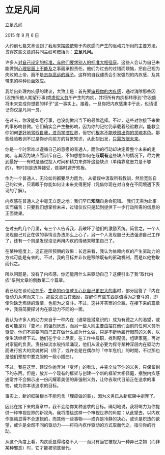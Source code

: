 # 立足凡间

[立足凡间](https://mindingourway.com/residing-in-the-mortal-realm/)

2015 年 9 月 6 日

大约前七篇文章谈到了我用来摆脱依赖于内疚感而产生的驱动力所用的主要方法。贯穿这些文章的共同主线可概括为：**立足凡间。**

许多人[对自己设定的标准，与他们要求别人的标准大相径庭](https://mindingourway.com/self-compassion/)。这些人会认为自己未能做到[心理层面上不能及](https://mindingourway.com/where-coulds-go/)之事而承担责任。他们为过去的过错而烦恼，把自己视为失败的上帝，而不是[志存高远的猴子](https://mindingourway.com/not-yet-gods/)。这样的自我谴责会引发强烈的内疚感，及其带来的种种负面效应。

我给出处理内疚感的建议，大致上是：首先要[审视你的内疚感](https://mindingourway.com/shifting-guilt/)，通过消除那些因[没按照他人期望行事]或[虚假义务](https://mindingourway.com/not-because-you-should/)所产生的内疚，并将所有内疚都转移到“你没能将未来变成你想要的样子”这一事实上。接着，一旦你把内疚感集中于此，也请谨记你仅是凡间一员。

在过去，你没能如愿行事，也没能做出当下的最优选择。不过，这些对你接下来做的事影响甚微。它们确实会产生**些**影响，因为你的记忆仍承载着经验教训，能教会你如何[更好地驾驭自我，进而掌控世界](https://mindingourway.com/dont-steer-with-guilt/)，但它们[根本不能映照出你的灵魂本色](https://mindingourway.com/there-are-no/)。那些经验教训不过是你步向前方的背景知识，从此刻出发，[只需放眼未来]((https://mindingourway.com/be-a-new-homunculus/))。

你是一个时常难以遵循自己的意愿的普通人，而你的行动却决定着整个未来的走向。与其因为缺点而训斥自己，不如想想如何在既**既有**这些缺点的情况下，尽力做到最好——有时是通过投入时间和精力来弥补这些缺点（单纯靠意志力是不够的），有时则是选择接受，做事时避开短板。

作为一个普通人，无论如何都要尽力而为。 从错误中汲取所有教训，然后宽恕自己的过失，只着眼于你能如何让未来变得更好（凭借你现在对自身在不同境遇下表现的了解）。

内疚感在普通人之中毫无立足之地：我们早已**知晓**自身会犯错。 我们无需为此事实而痛苦：只要我们想掌控未来，过错仅仅只是起到提供下一步行动所需的信息的正面效果。

------

在过去的几个月里，有三个人告诉我，我破坏了他们的激励系统。简言之，一个人发现自己对正在做的事情没办法那么上心了，另一个人发现自己无法强迫自己工作了，还有一个则是发现没法再用内疚的情绪来鞭策自己了。

在某种程度上，这正是所预期的效果：长远来看，我认为依赖内疚的产生驱动力的方式可能是有害的。不过，我的目标并非仅是移除既有的驱动机制，而是以他物取而代之。

所以问题是，没有了内疚感，你还能用什么来驱动自己？这便引出了我“取代内疚”系列文章的倒数第二个篇章。

我已经在谈论[论在乎](https://mindingourway.com/on-caring/)、[生命的价值](https://mindingourway.com/the-value-of-a-life/)或[关心比自己更宏大的事](https://mindingourway.com/caring-about-some/)时，部分回答了『内在驱动力从何而来？』。那些文章旨在激励，提醒你有些东西是值得为之奋斗的，即使你缺乏燃烧的激情，也能为之奋斗。不过，这并非答案的全貌，在接下来的篇章中，我将简要探讨内在驱动力不同的一面。

我认为许多人的动力来自于一种内在（通常是潜意识的）成为有德之人的渴望，或者可能是对『变坏』的强烈厌恶，而另一些人则主要由摆在他们面前的任何义务所驱使。他们不需要问自己正在做什么或为什么做，只是不断地履行眼前的义务，以使生活继续下去。他们在学业上尽责，在工作中履职，找到配偶，组建家庭，再对对家庭的负责。责任如流水般持续涌现，他们从没必要为探寻某种深层内在驱动力而进行宏大的灵魂拷问（除了，或许会是在偶尔的『中年危机』的时期，不过那也是他们预想中要克服的一段小插曲）。

不过，我在这里，建议你抛弃对「变坏」的看法，并完全放下你的义务，只保留剩下的东西。但是，放弃一个现有的框架与创建一个新的框架大相径庭，摆脱内疚感通常并不会揭示出一份闪耀着美德的非强制义务，让你去取代目前正在追求的事物，成为你本该追求的目标。

事实上，新的框架根本不能包含「理应做的事」，因为义务已从新框架中摒弃了。

因此在接下来的篇章中，我不会给你某种追求的目标。确切地说，我将竭力为你提供一种审视世界的新视角。我将描绘这样一个审视世界的角度：从此望去，以内疚作驱动显得不合逻辑的，而其他一些事物——或许是冷静的决心，或许是炽热的欲望，或许是全然不同的驱动力——将将内疚作驱动的方式取而代之，指引你的行动。

从这个角度上看，内疚感显得格格不入——而只有当它被视为一种异己之物（而非某种邪恶）时，它才能被彻底替代。